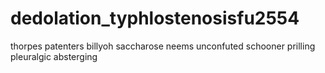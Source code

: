 # dedolation_typhlostenosisfu2554
thorpes patenters billyoh saccharose neems unconfuted schooner prilling pleuralgic absterging 

